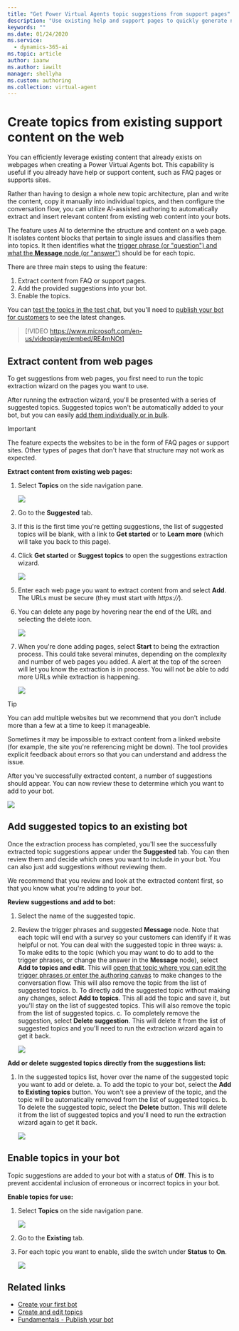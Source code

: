 ```yaml
---
title: "Get Power Virtual Agents topic suggestions from support pages"
description: "Use existing help and support pages to quickly generate new topics for your Power Virtual Agents bot."
keywords: ""
ms.date: 01/24/2020
ms.service:
  - dynamics-365-ai
ms.topic: article
author: iaanw
ms.author: iawilt
manager: shellyha
ms.custom: authoring
ms.collection: virtual-agent
---
```



# Create topics from existing support content on the web

You can efficiently leverage existing content that already exists on webpages when creating a Power Virtual Agents bot.  This capability is useful if you already have help or support content, such as FAQ pages or supports sites. 

Rather than having to design a whole new topic architecture, plan and write the content, copy it manually into individual topics, and then configure the conversation flow, you can utilize AI-assisted authoring to automatically extract and insert relevant content from existing web content into your bots.

The feature uses AI to determine the structure and content on a web page. It isolates content blocks that pertain to single issues and classifies them into topics. It then identifies what the [trigger phrase (or "question") and what the **Message** node (or "answer")](authoring-create-edit-topics.md) should be for each topic.

There are three main steps to using the feature: 
1. Extract content from FAQ or support pages.
2. Add the provided suggestions into your bot.
3. Enable the topics.

You can [test the topics in the test chat](authoring-test-bot.md), but you'll need to [publish your bot for customers](publication-fundamentals-publish-channels.md) to see the latest changes.

>    
> [!VIDEO https://www.microsoft.com/en-us/videoplayer/embed/RE4mNOt]
>

## Extract content from web pages

To get suggestions from web pages, you first need to run the topic extraction wizard on the pages you want to use.

After running the extraction wizard, you'll be presented with a series of suggested topics. Suggested topics won't be automatically added to your bot, but you can easily [add them individually or in bulk](#add-suggested-topics-to-an-existing-bot).

>[!IMPORTANT]
>The feature expects the websites to be in the form of FAQ pages or support sites. Other types of pages that don't have that structure may not work as expected.

**Extract content from existing web pages:**
1. Select **Topics** on the side navigation pane.

    ![](media/menu-topics.png)

2. Go to the **Suggested** tab. 

3. If this is the first time you're getting suggestions, the list of suggested topics will be blank, with a link to **Get started** or to **Learn more** (which will take you back to this page).

4. Click **Get started** or **Suggest topics** to open the suggestions extraction wizard. 

    ![](media/suggested-web-get.png)

5. Enter each web page you want to extract content from and select **Add**. The URLs must be secure (they must start with *https://*).

6. You can delete any page by hovering near the end of the URL and selecting the delete icon.

    ![](media/suggested-web-wizard.png)

7. When you're done adding pages, select **Start** to being the extraction process. This could take several minutes, depending on the complexity and number of web pages you added. A alert at the top of the screen will let you know the extraction is in process. You will not be able to add more URLs while extraction is happening.

    ![](media/suggested-web-wait.png)

>[!TIP]
>You can add multiple websites but we recommend that you don't include more than a few at a time to keep it manageable.

Sometimes it may be impossible to extract content from a linked website (for example, the site you're referencing might be down). The tool provides explicit feedback about errors so that you can understand and address the issue.

After you've successfully extracted content, a number of suggestions should appear. You can now review these to determine which you want to add to your bot.

![](media/suggested-web-topics.png)

## Add suggested topics to an existing bot

Once the extraction process has completed, you'll see the successfully extracted topic suggestions appear under the **Suggested** tab. You can then review them and decide which ones you want to include in your bot. You can also just add suggestions without reviewing them. 

We recommend that you review and look at the extracted content first, so that you know what you're adding to your bot. 

**Review suggestions and add to bot:**

1. Select the name of the suggested topic.

2. Review the trigger phrases and suggested **Message** node. Note that each topic will end with a survey so your customers can identify if it was helpful or not. You can deal with the suggested topic in three ways:
    a. To make edits to the topic (which you may want to do to add to the trigger phrases, or change the answer in the **Message** node), select **Add to topics and edit**. This will [open that topic where you can edit the trigger phrases or enter the authoring canvas](authoring-create-edit-topics.md) to make changes to the conversation flow. This will also remove the topic from the list of suggested topics.
    b. To directly add the suggested topic without making any changes, select **Add to topics**. This all add the topic and save it, but you'll stay on the list of suggested topics. This will also remove the topic from the list of suggested topics.
    c. To completely remove the suggestion, select **Delete suggestion**. This will delete it from the list of suggested topics and you'll need to run the extraction wizard again to get it back.

    ![](media/suggested-web-add-edit.png)

**Add or delete suggested topics directly from the suggestions list:**

1. In the suggested topics list, hover over the name of the suggested topic you want to add or delete.
    a. To add the topic to your bot, select the **Add to Existing topics** button. You won't see a preview of the topic, and the topic will be automatically removed from the list of suggested topics.
    b. To delete the suggested topic, select the **Delete** button. This will delete it from the list of suggested topics and you'll need to run the extraction wizard again to get it back.

    ![](media/suggested-web-quick.png)

## Enable topics in your bot

Topic suggestions are added to your bot with a status of **Off**. This is to prevent accidental inclusion of erroneous or incorrect topics in your bot.

**Enable topics for use:**

1. Select **Topics** on the side navigation pane.
    
    ![](media/menu-topics.png)

2. Go to the **Existing** tab. 

3. For each topic you want to enable, slide the switch under **Status** to **On**.

    ![](media/suggested-enable.png)

## Related links
- [Create your first bot](authoring-first-bot.md)
- [Create and edit topics](authoring-create-edit-topics.md)
- [Fundamentals - Publish your bot](publication-fundamentals-publish-channels.md)

